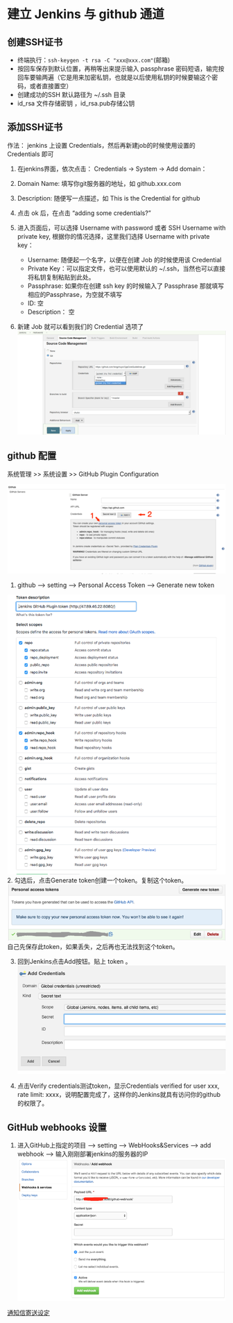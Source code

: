 # 建立 Jenkins 与 github 通道

## 创建SSH证书

* 终端执行：`ssh-keygen -t rsa -C "xxx@xxx.com"`(邮箱)
* 按回车保存到默认位置，再稍等出来提示输入 passphrase 密码短语，输完按回车要输两遍（它是用来加密私钥，也就是以后使用私钥的时候要输这个密码，或者直接置空）
* 创建成功的SSH 默认路径为 ~/.ssh 目录
* id_rsa 文件存储密钥 ，id_rsa.pub存储公钥

## 添加SSH证书

作法： jenkins 上设置 Credentials，然后再新建job的时候使用设置的 Credentials 即可

1. 在jenkins界面，依次点击： Credentials -> System -> Add domain： 
2. Domain Name: 填写你git服务器的地址，如 github.xxx.com 
3. Description: 随便写一点描述，如 This is the Credential for github
4. 点击 ok 后，在点击 “adding some credentials?”
5. 进入页面后，可以选择 Username with password 或者 SSH Username with private key, 根据你的情况选择，这里我们选择 Username with private key：

   * Username: 随便起一个名字，以便在创建 Job 的时候使用该 Credential 
   * Private Key：可以指定文件，也可以使用默认的 ~/.ssh，当然也可以直接将私钥复制粘贴到此处。 
   * Passphrase: 如果你在创建 ssh key 的时候输入了 Passphrase 那就填写相应的Passphrase，为空就不填写 
   * ID: 空 
   * Description： 空    
6. 新建 Job 就可以看到我们的 Credential 选项了
![jenkins-ssh](/images/jenkins-ssh.jpg)





## github 配置

系统管理 >> 系统设置 >> GitHub Plugin Configuration

![](/images/jenkin01.png)
1. github --> setting --> Personal Access Token --> Generate new token

![](/images/jenkin02.png)
2. 勾选后，点击Generate token创建一个token。复制这个token。
![](/images/jenkin05.png)
自己先保存此token，如果丢失，之后再也无法找到这个token。

3. 回到Jenkins点击Add按钮。贴上 token 。
![](/images/jenkin03.png)


4. 点击Verify credentials测试token，显示Credentials verified for user xxx, rate limit: xxxx，说明配置完成了，这样你的Jenkins就具有访问你的github的权限了。

## GitHub webhooks 设置

1. 进入GitHub上指定的项目 --> setting --> WebHooks&Services --> add webhook --> 输入刚刚部署jenkins的服务器的IP
![](/images/jenkin04.png)


[通知信寄送设定](https://medium.com/@kuanweilin/%E8%87%AA%E5%8B%95%E5%8C%96%E5%B7%A5%E7%A8%8B%E5%B8%AB%E4%B9%8B%E8%B7%AF-jenkins%E7%9A%84%E8%A8%AD%E5%AE%9A%E8%88%87%E5%AF%A6%E4%BD%9C-9708fe664d08)
